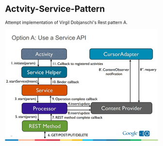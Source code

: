 Actvity-Service-Pattern
=======================

Attempt implementation of Virgil Dobjanschi's Rest pattern A.

![](pattern-A.jpg)

